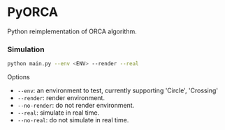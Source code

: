 # PyORCA
Python reimplementation of ORCA algorithm.

### Simulation
```bash
python main.py --env <ENV> --render --real
```
Options
- ```--env```: an environment to test, currently supporting 'Circle', 'Crossing'
- ```--render```: render environment.
- ```--no-render```: do not render environment.
- ```--real```: simulate in real time.
- ```--no-real```: do not simulate in real time.
